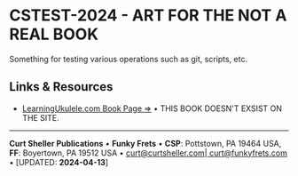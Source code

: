 # CSTEST-2024 - ART FOR THE NOT A REAL BOOK

Something for testing various operations such as git, scripts, etc.


## Links &amp; Resources

- [LearningUkulele.com Book Page &rArr;](https://learningukulele.com/books/code/CSPTEST-2024) &bull; THIS BOOK DOESN'T EXSIST ON THE SITE.


----

**Curt Sheller Publications** &bull; **Funky Frets** • **CSP**: Pottstown, PA 19464 USA, **FF**: Boyertown, PA 19512 USA • [curt@curtsheller.com| curt@funkyfrets.com](mailto:curt@curtsheller.com) &bull; [UPDATED: **2024-04-13**]
